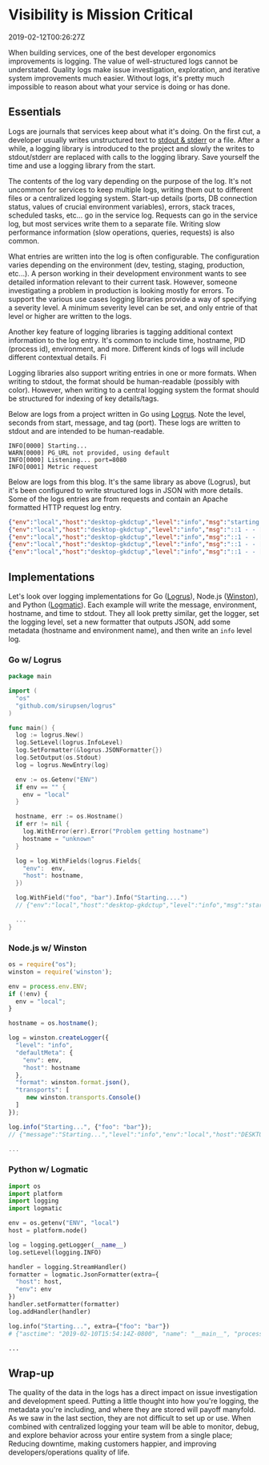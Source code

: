 # Visibility is Mission Critical 
<div id="published-at">2019-02-12T00:26:27Z</div>

When building services, one of the best developer ergonomics improvements is logging. The value of well-structured logs cannot be understated. Quality logs make issue investigation, exploration, and iterative system improvements much easier. Without logs, it's pretty much impossible to reason about what your service is doing or has done.

## Essentials

Logs are journals that services keep about what it's doing. On the first cut, a developer usually writes unstructured text to [stdout & stderr](https://en.wikipedia.org/wiki/Standard_streams) or a file. After a while, a logging library is introduced to the project and slowly the writes to stdout/stderr are replaced with calls to the logging library. Save yourself the time and use a logging library from the start. 

The contents of the log vary depending on the purpose of the log. It's not uncommon for services to keep multiple logs, writing them out to different files or a centralized logging system. Start-up details (ports, DB connection status, values of crucial environment variables), errors, stack traces, scheduled tasks, etc... go in the service log. Requests can go in the service log, but most services write them to a separate file. Writing slow performance information (slow operations, queries, requests) is also common. 

What entries are written into the log is often configurable. The configuration varies depending on the environment (dev, testing, staging, production, etc...). A person working in their development environment wants to see detailed information relevant to their current task. However, someone investigating a problem in production is looking mostly for errors. To support the various use cases logging libraries provide a way of specifying a severity level. A minimum severity level can be set, and only entrie of that level or higher are written to the logs. 

Another key feature of logging libraries is tagging additional context information to the log entry. It's common to include time, hostname, PID (process id), environment, and more. Different kinds of logs will include different contextual details. Fi

Logging libraries also support writing entries in one or more formats. When writing to stdout, the format should be human-readable (possibly with color). However, when writing to a central logging system the format should be structured for indexing of key details/tags. 

Below are logs from a project written in Go using [Logrus](https://github.com/sirupsen/logrus). Note the level, seconds from start, message, and tag (port). These logs are written to stdout and are intended to be human-readable.

```
INFO[0000] Starting...
WARN[0000] PG_URL not provided, using default
INFO[0000] Listening... port=8080
INFO[0001] Metric request
```

Below are logs from this blog. It's the same library as above (Logrus), but it's been configured to write structured logs in JSON with more details. Some of the logs entries are from requests and contain an Apache formatted HTTP request log entry.

``` json
{"env":"local","host":"desktop-gkdctup","level":"info","msg":"starting server","time":"2019-02-05t20:03:29-08:00"}
{"env":"local","host":"desktop-gkdctup","level":"info","msg":"::1 - - [05/feb/2019:20:03:32 -0800] \"get / http/1.1\" 200 5682","time":"2019-02-05t20:03:32-08:00"}
{"env":"local","host":"desktop-gkdctup","level":"info","msg":"::1 - - [05/feb/2019:20:03:32 -0800] \"get /static/style.css?m=c9c82ed84e35f71f9533b81494a6f2a6 http/1.1\" 200 3931","time":"2019-02-05t20:03:32-08:00"}
{"env":"local","host":"desktop-gkdctup","level":"info","msg":"::1 - - [05/feb/2019:20:03:32 -0800] \"get /static/logo.png?m=30fac5d7c5602071f356c220903432f4 http/1.1\" 200 12525","time":"2019-02-05t20:03:32-08:00"}
{"env":"local","host":"desktop-gkdctup","level":"info","msg":"::1 - - [05/feb/2019:20:03:32 -0800] \"get /static/ryanolds.jpg?m=213e216ee736fcf35e6216e901f2947f http/1.1\" 200 158955","time":"2019-02-05t20:03:32-08:00"}
```

## Implementations

Let's look over logging implementations for Go ([Logrus](https://github.com/sirupsen/logrus)), Node.js ([Winston](https://github.com/winstonjs/winston)), and Python ([Logmatic](https://github.com/logmatic/logmatic-python)). Each example will write the message, environment, hostname, and time to stdout. They all look pretty similar, get the logger, set the logging level, set a new formatter that outputs JSON, add some metadata (hostname and environment name), and then write an `info` level log.

### Go w/ Logrus

``` go
package main

import (
  "os"
  "github.com/sirupsen/logrus"
)

func main() {
  log := logrus.New()
  log.SetLevel(logrus.InfoLevel)
  log.SetFormatter(&logrus.JSONFormatter{})
  log.SetOutput(os.Stdout)
  log = logrus.NewEntry(log)

  env := os.Getenv("ENV")
  if env == "" {
    env = "local"
  }

  hostname, err := os.Hostname()
  if err != nil {
    log.WithError(err).Error("Problem getting hostname")
    hostname = "unknown"
  }

  log = log.WithFields(logrus.Fields{
    "env":  env,
    "host": hostname,
  })

  log.WithField("foo", "bar").Info("Starting....")
  // {"env":"local","host":"desktop-gkdctup","level":"info","msg":"starting server","foo":"bar","time":"2019-02-05t20:03:29-08:00"}

  ...
}
```

### Node.js w/ Winston

``` javascript 
os = require("os");
winston = require('winston');

env = process.env.ENV;
if (!env) {
  env = "local";
}

hostname = os.hostname();

log = winston.createLogger({
  "level": "info",
  "defaultMeta": {
    "env": env,
    "host": hostname
  },
  "format": winston.format.json(),
  "transports": [
     new winston.transports.Console()
  ]
});

log.info("Starting...", {"foo": "bar"});
// {"message":"Starting...","level":"info","env":"local","host":"DESKTOP-GKDCTUP", "foo": "bar", "timestamp":"2019-02-10T23:17:02.615Z"}

...
```


### Python w/ Logmatic

``` python
import os
import platform
import logging
import logmatic

env = os.getenv("ENV", "local")
host = platform.node()

log = logging.getLogger(__name__)
log.setLevel(logging.INFO)

handler = logging.StreamHandler()
formatter = logmatic.JsonFormatter(extra={
  "host": host,
  "env": env
})
handler.setFormatter(formatter)
log.addHandler(handler)

log.info("Starting...", extra={"foo": "bar"})
# {"asctime": "2019-02-10T15:54:14Z-0800", "name": "__main__", "processName": "MainProcess", "filename": "log.py", "funcName": "<module>", "levelname": "INFO", "lineno": 20, "module": "log", "threadName": "MainThread", "message": "Starting...", "foo": "bar", "timestamp": "2019-02-10T15:54:14Z-0800", "host": "DESKTOP-GKDCTUP", "env": "local"}

...
```

## Wrap-up

The quality of the data in the logs has a direct impact on issue investigation and development speed. Putting a little thought into how you're logging, the metadata you're including, and where they are stored will payoff manyfold. As we saw in the last section, they are not difficult to set up or use. When combined with centralized logging your team will be able to monitor, debug, and explore behavior across your entire system from a single place; Reducing downtime, making customers happier, and improving developers/operations quality of life.

